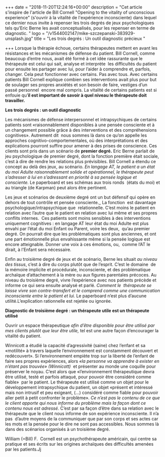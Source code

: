 +++
date = "2018-11-20T12:24:16+00:00"
description = "Cet article s'inspire de l'article de Bill Cornell \"Opening to the vitality of unconscious experience\" (s'ouvrir à la vitalité de l'expérience inconsciente) dans lequel ce dernier nous invite à repenser les trois degrés de jeux psychologiques tels qu'Eric Berne les avait conceptualisés, pour les repenser en terme de diagnostic. "
logo = "/v1544002147/mike-szczepanski-383929-unsplash.jpg"
title = "Les trois degrés : Un outil diagnostic précieux "

+++
Lorsque la thérapie échoue, certains thérapeutes mettent en avant les résistances et les mécanismes de défense du patient. Bill Cornell, comme beaucoup d’entre nous, avait été formé à cet idée rassurante que le thérapeute est celui qui sait, analyse et interprète  les difficultés du patient pour ensuite les partager avec lui, pour l’aider à comprendre et, parfois, changer. Cela peut fonctionner avec certains. Pas avec tous. Avec certains patients Bill Cornell explique combien ses interventions avait plus pour but de soulager ses propres anxiétés et son besoin de faire, vestiges d’un passé personnel  encore mal compris. La vitalité de certains patients est si enfouie qu’**il est important de savoir à quel niveau le thérapeute doit travailler.**

**Les trois degrés : un outil diagnostic**

Les mécanismes de défense interpersonnel et intrapsychiques de certains patients sont «raisonnablement disponibles à une pensée consciente et à un changement possible grâce à des interventions et des compréhensions cognitives». Autrement dit  nous sommes là dans ce qu’on appelle les approches cognitivo-comportementales, où des interprétations et des explications pourront suffire pour amener à des prises de conscience. Ces clients sont pris dans un scénario de **premier degré.** Eric Berne parlait de jeu psychologique de premier degré, dont la fonction première était sociale, c’est à dire de rendre les relations plus prévisibles. Bill Cornell a étendu ce concept au delà des jeux, au scénario. _En langage AT, le patient a un état du moi Adulte raisonnablement solide et opérationnel, le thérapeute peut s’adresser à lui en s’adressant en priorité à sa pensée logique et consciente._ Le paperboard et ses schémas aux trois ronds  (états du moi) et au triangle (de Karpman) peut alors être pertinent.

Les jeux et scénarios de deuxième degré ont un but défensif qui opère en dehors de tout contrôle et pensée consciente._ La fonction  est davantage psychologique/intrapsychique que  relationnelle. C’est moins le patient en relation avec l’autre que le patient en relation avec lui même et ses propres conflits internes.  Ces patients sont moins sensibles à des interventions uniquement cognitives : en langage AT leur état du moi Adulte est plus envahi par l’état du moi Enfant ou Parent, voire les deux,  qu’au premier degré. On pourrait dire que les problématiques sont plus anciennes, et ont une part émotionnelle plus envahissante même si la pensée logique est encore atteignable. Donner une voix à ces émotions, ou,  comme l’AT le dirait, à l’Enfant sera nécessaire.

Enfin au troisième degré de jeux et de scénario, Berne les situait _au niveau des tissus_, c’est à dire du corps plutôt que de l’esprit. C’est le domaine  de la mémoire implicite et procédurale, inconsciente, et des problématique archaïque d’attachement à la mère ou aux figures parentales précoces. Au niveau du troisième degré, vivre l’expérience avec nos patients précède et informe ce qui sera ensuite analysé et parlé. _Comment le  thérapeute se laisse vivre son contre-transfert et le comprend comme une communication inconsciente entre le patient et lui._ Le paperboard n’est plus d’aucune utilité.L’explication rationnelle est rejetée ou ignorée.

**Diagnostic de troisième degré : un thérapeute utile est un thérapeute utilisé**

Ouvrir un espace thérapeutique _afin d’être disponible pour être utilisé par mes clients plutôt que leur être utile,_ tel est une autre façon d’encourager la vitalité du patient.

Winnicott a étudié la capacité d’agressivité (saine) chez l’enfant et sa «motilité» à travers laquelle l’environnement est constamment découvert et redécouvert». Si l’environnement empiète trop sur la liberté de l’enfant de faire ses propres expériences, alors _«la personne va apprendre à exister en n’étant pas trouvée» (Winnicott)_  et présenter au monde une coquille pour préserver le noyau. C’est alors que «l’environnement thérapeutique devra être utilisé, testé et parfois attaqué, pour pouvoir être considéré comme fiable»  par le patient. Le thérapeute est utilisé comme un objet pour le développement intrapsychique du patient, un objet «présent et intéressé mais non intrusif et peu exigeant, (...) considéré comme fiable pour pouvoir aller petit à petit confronter le problème». _Ce n’est pas le contenu de ce que le client apporte qui nous informe du problème mais la façon dont ce contenu nous est adressé._ C’est par sa façon d’être dans sa relation avec le thérapeute que le client nous informe de son expérience inconsciente. Il n’a pas  d’autre moyens de la communiquer que par son corps et ses actes car les mots et la pensée pour le dire ne sont pas accessibles. Nous sommes là dans des scénarios organisés à un troisième degré.

William (=Bill) F.  Cornell est un psychothérapeute américain, qui centre sa pratique et ses écrits sur les origines archaïques des difficultés amenées par les patients.Jj